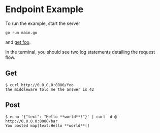 # Endpoint Example

To run the example, start the server

```
go run main.go
```

and [get foo](http://0.0.0.0:8080/foo).

In the terminal, you should see two log statements detailing the request flow.

## Get

```
$ curl http://0.0.0.0:8080/foo
the middleware told me the answer is 42
```

## Post

```
$ echo '{"text": "Hello **world**!"}' | curl -d @- http://0.0.0.0:8080/bar
You posted map[text:Hello **world**!]
```
